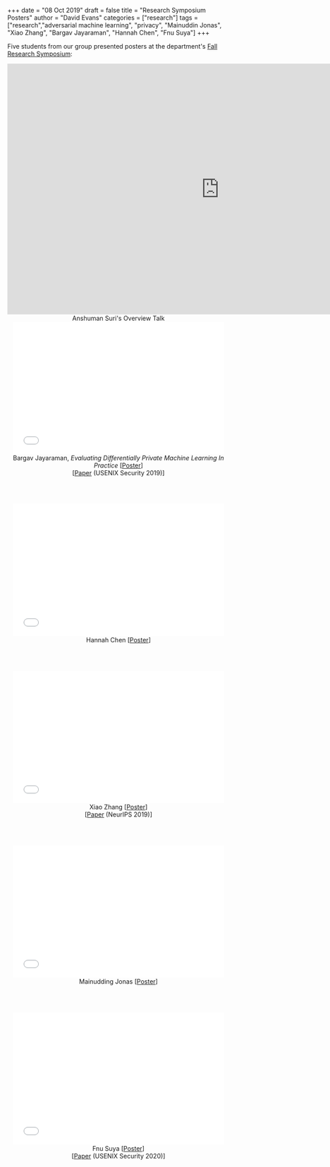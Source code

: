 +++
date = "08 Oct 2019"
draft = false
title = "Research Symposium Posters"
author = "David Evans"
categories = ["research"]
tags = ["research","adversarial machine learning", "privacy", "Mainuddin Jonas", "Xiao Zhang", "Bargav Jayaraman", "Hannah Chen", "Fnu Suya"]
+++

Five students from our group presented posters at the department's
[Fall Research
Symposium](https://engineering.virginia.edu/cs-research-symposium-fall-2019):

<center>
<iframe src="https://docs.google.com/presentation/d/e/2PACX-1vQcaahIxPyCHIMJti6tRB9HM_RreRhZkGH4wCN7YjTwiHSqcHod9v3hDFj-ZS1TtXp9OtBEBCV8OPH4/embed?start=false&loop=false&delayms=3000" frameborder="0" width="960" height="569" allowfullscreen="true" mozallowfullscreen="true" webkitallowfullscreen="true"></iframe><br>
Anshuman Suri's Overview Talk
</center>


<center>
<embed src="/docs/symposters2019/evaluatingdpml-poster.pdf" width="95%" height="300" type="application/pdf"> <br>
Bargav Jayaraman, <em>Evaluating Differentially Private Machine Learning In Practice</em> 
[<a href="
<a href="/docs/symposters2019/evaluatingdpml-poster.pdf">Poster</a>]<br>
[<a href="https://www.cs.virginia.edu/~evans/pubs/usenix2019/">Paper</a> (USENIX Security 2019)]
</center>

<br></br>

<center>
<embed src="/docs/symposters2019/pretrainedvulnerable-poster.pdf" width="95%" height="300" type="application/pdf"><br>
Hannah Chen [<a href="/docs/symposters2019/pretrainedvulnerable-poster.pdf">Poster</a>]
</center>

<br></br>

<center>
<embed src="/docs/symposters2019/measuringconcentration-poster.pdf" width="95%" height="300" type="application/pdf"><br>
Xiao Zhang [<a href="/docs/symposters2019/measuringconcentration-poster.pdf">Poster<a>]<br>
[<a href="https://arxiv.org/abs/1905.12202">Paper</a> (NeurIPS 2019)]
</center>

<br></br>

<center>
<embed src="/docs/symposters2019/diversemodels-poster.pdf" width="95%" height="300" type="application/pdf"><br>
Mainudding Jonas [<a href="/docs/symposters2019/diversemodels-poster.pdf">Poster</a>]
</center>

<br></br>


<center>
<embed src="/docs/symposters2019/hybridbatch-poster.pdf" width="95%" height="300" type="application/pdf"><br>
Fnu Suya [<a href="/docs/symposters2019/hybridbatch-poster.pdf">Poster<a>]<br>
[<a href="https://arxiv.org/abs/1908.07000">Paper</a> (USENIX Security 2020)]
</center>


